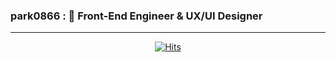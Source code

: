 ### park0866 :  :art: Front-End Engineer & UX/UI Designer
----
<div align=center>

	
 [![Hits](https://hits.seeyoufarm.com/api/count/incr/badge.svg?url=https%3A%2F%2Fgithub.com%2Fpark0866&count_bg=%23BCBCBC&title_bg=%238DAAF9&icon=github.svg&icon_color=%23E7E7E7&title=GitHub&edge_flat=false)](https://hits.seeyoufarm.com)
  
</div>
<!--
**park0866/park0866** is a ✨ _special_ ✨ repository because its `README.md` (this file) appears on your GitHub profile.

Here are some ideas to get you started:

- 🔭 I’m currently working on ...
- 🌱 I’m currently learning ...
- 👯 I’m looking to collaborate on ...
- 🤔 I’m looking for help with ...
- 💬 Ask me about ...
- 📫 How to reach me: ...
- 😄 Pronouns: ...
- ⚡ Fun fact: ...
-->
